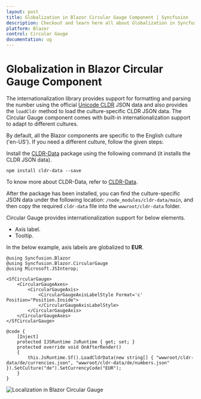 ```yaml
---
layout: post
title: Globalization in Blazor Circular Gauge Component | Syncfusion
description: Checkout and learn here all about Globalization in Syncfusion Blazor Circular Gauge component and more.
platform: Blazor
control: Circular Gauge
documentation: ug
---
```


# Globalization in Blazor Circular Gauge Component

The internationalization library provides support for formatting and parsing the number using the official [Unicode CLDR](https://cldr.unicode.org/) JSON data and also provides the `loadCldr` method to load the culture-specific CLDR JSON data. The Circular Gauge component comes with built-in internationalization support to adapt to different cultures.

By default, all the Blazor components are specific to the English culture ('en-US'). If you need a different culture, follow the given steps:

Install the [CLDR-Data](https://cldr.unicode.org/index/cldr-spec/json) package using the following command (it installs the CLDR JSON data).

```
npm install cldr-data --save
```

To know more about CLDR-Data, refer to [CLDR-Data](https://cldr.unicode.org/index/cldr-spec/json).

After the package has been installed, you can find the culture-specific JSON data under the following location: `/node_modules/cldr-data/main`, and then copy the required `cldr-data` file into the `wwwroot/cldr-data` folder.

Circular Gauge provides internationalization support for below elements.

* Axis label.
* Tooltip.

In the below example, axis labels are globalized to **EUR**.

```cshtml
@using Syncfusion.Blazor
@using Syncfusion.Blazor.CircularGauge
@using Microsoft.JSInterop;

<SfCircularGauge>
    <CircularGaugeAxes>
        <CircularGaugeAxis>
            <CircularGaugeAxisLabelStyle Format='c' Position="Position.Inside">
            </CircularGaugeAxisLabelStyle>
        </CircularGaugeAxis>
    </CircularGaugeAxes>
</SfCircularGauge>

@code {
    [Inject]
    protected IJSRuntime JsRuntime { get; set; }
    protected override void OnAfterRender()
    {
        this.JsRuntime.Sf().LoadCldrData(new string[] { "wwwroot/cldr-data/de/currencies.json", "wwwroot/cldr-data/de/numbers.json" }).SetCulture("de").SetCurrencyCode("EUR");
    }
}
```

![Localization in Blazor Circular Gauge](./images/blazor-circulargauge-localization.png)